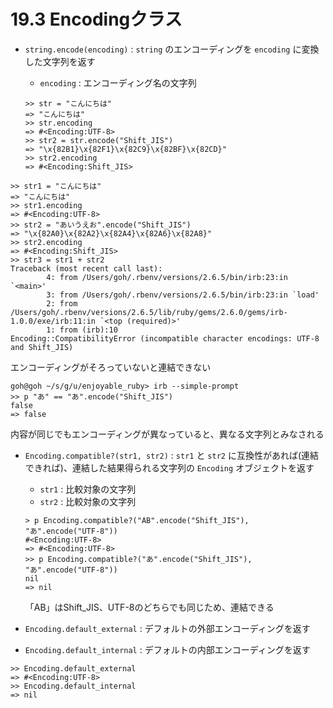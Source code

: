 # 19.3 Encodingクラス

- `string.encode(encoding)` : `string` のエンコーディングを `encoding` に変換した文字列を返す
    - `encoding` : エンコーディング名の文字列

    ```
    >> str = "こんにちは"
    => "こんにちは"
    >> str.encoding
    => #<Encoding:UTF-8>
    >> str2 = str.encode("Shift_JIS")
    => "\x{82B1}\x{82F1}\x{82C9}\x{82BF}\x{82CD}"
    >> str2.encoding
    => #<Encoding:Shift_JIS>
    ```

```
>> str1 = "こんにちは"
=> "こんにちは"
>> str1.encoding
=> #<Encoding:UTF-8>
>> str2 = "あいうえお".encode("Shift_JIS")
=> "\x{82A0}\x{82A2}\x{82A4}\x{82A6}\x{82A8}"
>> str2.encoding
=> #<Encoding:Shift_JIS>
>> str3 = str1 + str2
Traceback (most recent call last):
        4: from /Users/goh/.rbenv/versions/2.6.5/bin/irb:23:in `<main>'
        3: from /Users/goh/.rbenv/versions/2.6.5/bin/irb:23:in `load'
        2: from /Users/goh/.rbenv/versions/2.6.5/lib/ruby/gems/2.6.0/gems/irb-1.0.0/exe/irb:11:in `<top (required)>'
        1: from (irb):10
Encoding::CompatibilityError (incompatible character encodings: UTF-8 and Shift_JIS)
```

エンコーディングがそろっていないと連結できない

```
goh@goh ~/s/g/u/enjoyable_ruby> irb --simple-prompt
>> p "あ" == "あ".encode("Shift_JIS")
false
=> false
```

内容が同じでもエンコーディングが異なっていると、異なる文字列とみなされる

- `Encoding.compatible?(str1, str2)` : `str1` と `str2` に互換性があれば(連結できれば)、連結した結果得られる文字列の `Encoding` オブジェクトを返す
    - `str1` : 比較対象の文字列
    - `str2` : 比較対象の文字列

    ```
    > p Encoding.compatible?("AB".encode("Shift_JIS"), "あ".encode("UTF-8"))
    #<Encoding:UTF-8>
    => #<Encoding:UTF-8>
    >> p Encoding.compatible?("あ".encode("Shift_JIS"), "あ".encode("UTF-8"))
    nil
    => nil
    ```

    「AB」はShift_JIS、UTF-8のどちらでも同じため、連結できる

- `Encoding.default_external` : デフォルトの外部エンコーディングを返す
- `Encoding.default_internal` : デフォルトの内部エンコーディングを返す

```
>> Encoding.default_external
=> #<Encoding:UTF-8>
>> Encoding.default_internal
=> nil
```

